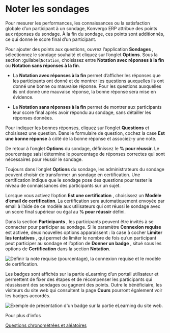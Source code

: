 # Noter les sondages

Pour mesurer les performances, les connaissances ou la satisfaction globale
d’un participant à un sondage, Konvergo ERP attribue des points aux réponses du
sondage. À la fin du sondage, ces points sont additionnés, ce qui donne le
score final d’un participant.

Pour ajouter des points aux questions, ouvrez l’application **Sondages** ,
sélectionnez le sondage souhaité et cliquez sur l’onglet **Options**. Sous la
section :guilabel;`Notation`, choisissez entre **Notation avec réponses à la
fin** ou **Notation sans réponses à la fin**.

  * La **Notation avec réponses à la fin** permet d’afficher les réponses que les participants ont donné et de montrer les questions auxquelles ils ont donné une bonne ou mauvaise réponse. Pour les questions auxquelles ils ont donné une mauvaise réponse, la bonne réponse sera mise en évidence.

  * La **Notation sans réponses à la fin** permet de montrer aux participants leur score final après avoir répondu au sondage, sans détailler les réponses données.

Pour indiquer les bonnes réponses, cliquez sur l’onglet **Questions** et
choisissez une question. Dans le formulaire de question, cochez la case **Est
une bonne réponse** à côté de la bonne réponse et associez-y une note.

De retour à l’onglet **Options** du sondage, définissez le **% pour réussir**.
Le pourcentage saisi détermine le pourcentage de réponses correctes qui sont
nécessaires pour réussir le sondage.

Toujours dans l’onglet **Options** du sondage, les administrateurs du sondage
peuvent choisir de transformer un sondage en certification. Une certification
indique que le sondage pose des questions pour tester le niveau de
connaissances des participants sur un sujet.

Lorsque vous activez l’option **Est une certification** , choisissez un
**Modèle d’email de certification**. La certification sera automatiquement
envoyée par email à l’aide de ce modèle aux utilisateurs qui ont réussi le
sondage avec un score final supérieur ou égal au **% pour réussir** défini.

Dans la section **Participants** , les participants peuvent être invités à se
connecter pour participer au sondage. Si le paramètre **Connexion requise**
est activée, deux nouvelles options apparaissent : la case à cocher **Limiter
les tentatives** , qui permet de limiter le nombre de fois qu’un participant
peut participer au sondage et l’option de **Donner un badge** , situé sous les
options de **Certification** dans la section **Notation**.

![Définir la note requise \(pourcentage\), la connexion requise et le modèle
de certification.](../../../_images/required-score-login.png)

Les badges sont affichés sur la partie eLearning d’un portail utilisateur et
permettent de fixer des étapes et de récompenser les participants qui
réussissent des sondages ou gagnent des points. Outre le bénéficiaire, les
visiteurs du site web qui consultent la page **Cours** pourront également voir
les badges accordés.

![Exemple de présentation d'un badge sur la partie eLearning du site
web.](../../../_images/frontend-badges.png) <div class="alert alert-secondary">
<p class="alert-title">
Pour plus d'infos</p><p><a href="time_random">Questions chronométrées et aléatoires</a></p>
</div>

